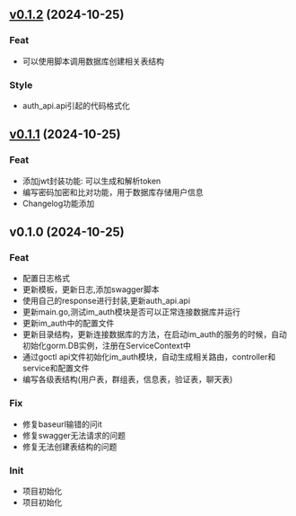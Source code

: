 
<a name="v0.1.2"></a>
## [v0.1.2](https://github.com/meowrain/im_server/compare/v0.1.1...v0.1.2) (2024-10-25)

### Feat

* 可以使用脚本调用数据库创建相关表结构

### Style

* auth_api.api引起的代码格式化


<a name="v0.1.1"></a>
## [v0.1.1](https://github.com/meowrain/im_server/compare/v0.1.0...v0.1.1) (2024-10-25)

### Feat

* 添加jwt封装功能: 可以生成和解析token
* 编写密码加密和比对功能，用于数据库存储用户信息
* Changelog功能添加


<a name="v0.1.0"></a>
## v0.1.0 (2024-10-25)

### Feat

* 配置日志格式
* 更新模板，更新日志,添加swagger脚本
* 使用自己的response进行封装,更新auth_api.api
* 更新main.go,测试im_auth模块是否可以正常连接数据库并运行
* 更新im_auth中的配置文件
* 更新目录结构，更新连接数据库的方法，在启动im_auth的服务的时候，自动初始化gorm.DB实例，注册在ServiceContext中
* 通过goctl api文件初始化im_auth模块，自动生成相关路由，controller和service和配置文件
* 编写各级表结构(用户表，群组表，信息表，验证表，聊天表)

### Fix

* 修复baseurl输错的问it
* 修复swagger无法请求的问题
* 修复无法创建表结构的问题

### Init

* 项目初始化
* 项目初始化

